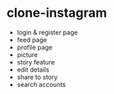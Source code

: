 # clone-instagram

- login & register page
- feed page
- profile page
- picture
- story feature
- edit details
- share to story
- search accounts
